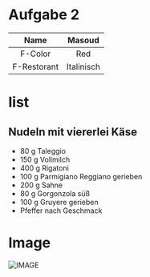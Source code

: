 # Aufgabe 2
| Name | Masoud  | 
| :---:   | :---: | 
| F-Color | Red   | 
| F-Restorant | Italinisch  | 

# list 
## Nudeln mit viererlei Käse
* 80 g Taleggio
* 150 g Vollmilch
* 400 g Rigatoni
* 100 g Parmigiano Reggiano gerieben
* 200 g Sahne
* 80 g Gorgonzola süß
* 100 g Gruyere gerieben
* Pfeffer nach Geschmack
# Image
![IMAGE](https://user-images.githubusercontent.com/120034439/214711595-16b690b9-3169-4283-a698-4eff11f4678f.png)


